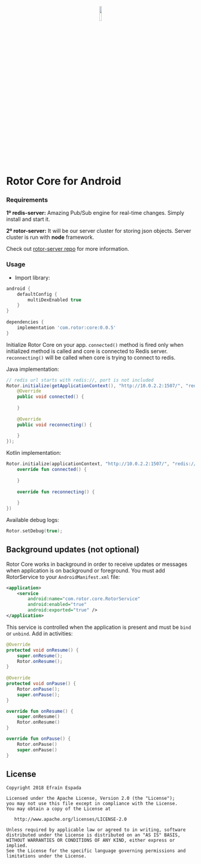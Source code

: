 <p align="center"><img width="10%" vspace="20" src="https://github.com/rotorlab/database-kotlin/raw/develop/app/src/main/res/mipmap-xhdpi/ic_launcher_round.png"></p>

# Rotor Core for Android

### Requirements
**1º redis-server:** Amazing Pub/Sub engine for real-time changes. Simply install and start it.

**2º rotor-server:** It will be our server cluster for storing json objects. Server cluster is run with **node** framework.

Check out [rotor-server repo](https://github.com/rotorlab/server-node) for more information.

### Usage
- Import library:

```groovy
android {
    defaultConfig {
        multiDexEnabled true
    }
}
 
dependencies {
    implementation 'com.rotor:core:0.0.5'
}
```
Initialize Rotor Core on your app. `connected()` method is fired only when initialized method is called and core is connected to Redis server. `reconnecting()` will be called when core is trying to connect to redis.

Java implementation:
```java
// redis url starts with redis://, port is not included
Rotor.initialize(getApplicationContext(), "http://10.0.2.2:1507/", "redis://10.0.2.2", new StatusListener() {
    @Override
    public void connected() {
         
    }
    
    @Override
    public void reconnecting() {
         
    }
});
```
Kotlin implementation:
```kotlin
Rotor.initialize(applicationContext, "http://10.0.2.2:1507/", "redis://10.0.2.2", object: StatusListener {
    override fun connected() {
        
    }
 
    override fun reconnecting() {
        
    }
})
```
Available debug logs:
```kotlin
Rotor.setDebug(true);
```
Background updates (not optional)
------------------
Rotor Core works in background in order to receive updates or messages when application is on background or foreground. You must add RotorService to your `AndroidManifest.xml` file:
```xml
<application>
    <service
        android:name="com.rotor.core.RotorService"
        android:enabled="true"
        android:exported="true" />
</application>
```
This service is controlled when the application is present and must be `bind` or `unbind`. Add in activities:
```java
@Override
protected void onResume() {
    super.onResume();
    Rotor.onResume();
}
 
@Override
protected void onPause() {
    Rotor.onPause();
    super.onPause();
}
```
```kotlin
override fun onResume() {
    super.onResume()
    Rotor.onResume()
}

override fun onPause() {
    Rotor.onPause()
    super.onPause()
}
```

License
-------
    Copyright 2018 Efraín Espada

    Licensed under the Apache License, Version 2.0 (the "License");
    you may not use this file except in compliance with the License.
    You may obtain a copy of the License at

       http://www.apache.org/licenses/LICENSE-2.0

    Unless required by applicable law or agreed to in writing, software
    distributed under the License is distributed on an "AS IS" BASIS,
    WITHOUT WARRANTIES OR CONDITIONS OF ANY KIND, either express or implied.
    See the License for the specific language governing permissions and
    limitations under the License.
